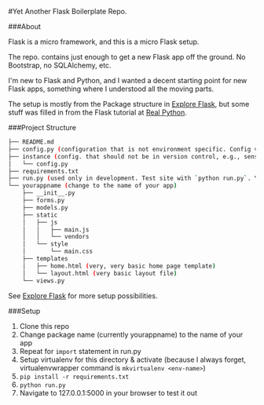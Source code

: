 #Yet Another Flask Boilerplate Repo.

###About

Flask is a micro framework, and this is a micro Flask setup.

The repo. contains just enough to get a new Flask app off the ground. No Bootstrap, no SQLAlchemy, etc.

I'm new to Flask and Python, and I wanted a decent starting point for new Flask apps, something where I understood all the moving parts.

The setup is mostly from the Package structure in [Explore Flask](http://exploreflask.com/organizing.html#organization-patterns), but some stuff was filled in from the Flask tutorial at [Real Python](http://www.realpython.com/blog/python/python-web-applications-with-flask-part-i/).

###Project Structure

```sh
├── README.md
├── config.py (configuration that is not environment specific. Config values set in instance/config.py override those set in this config.py)
├── instance (config. that should not be in version control, e.g., sensitive creds. and/or environment specific variables like `DEBUG`)
│   └── config.py
├── requirements.txt
├── run.py (used only in development. Test site with `python run.py`. You need to modify the `import` statement around line 5 to match the name of the package)
└── yourappname (change to the name of your app)
    ├── __init__.py
    ├── forms.py
    ├── models.py
    ├── static
    │   ├── js
    │   │   ├── main.js
    │   │   └── vendors
    │   └── style
    │       └── main.css
    ├── templates
    │   ├── home.html (very, very basic home page template)
    │   └── layout.html (very basic layout file)
    └── views.py
```

See [Explore Flask](http://exploreflask.com/organizing.html#organization-patterns) for more setup possibilities.

###Setup

1. Clone this repo
2. Change package name (currently yourappname) to the name of your app
3. Repeat for `import` statement in run.py
4. Setup virtualenv for this directory & activate (because I always forget, virtualenvwrapper command is `mkvirtualenv <env-name>`)
5. `pip install -r requirements.txt`
6. `python run.py`
7. Navigate to 127.0.0.1:5000 in your browser to test it out
